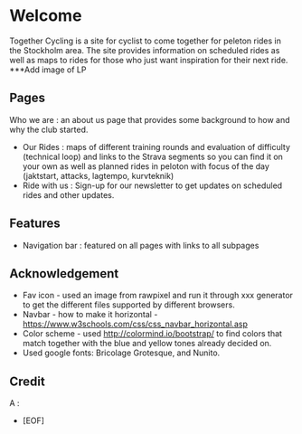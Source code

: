 # Welcome

Together Cycling is a site for cyclist to come together for peleton rides in the Stockholm area. The site provides information on scheduled rides as well as maps to rides for those who just want inspiration for their next ride.
***Add image of LP

## Pages

Who we are : an about us page that provides some background to how and why the club started.

-	Our Rides : maps of different training rounds and evaluation of difficulty (technical loop) and links to the Strava segments so you can find it on your own as well as planned rides in peloton with focus of the day (jaktstart, attacks, lagtempo, kurvteknik)
-	Ride with us : Sign-up for our newsletter to get updates on scheduled rides and other updates.

## Features

-	Navigation bar : featured on all pages with links to all subpages

## Acknowledgement

- Fav icon - used an image from rawpixel and run it through xxx generator to get the different files supported by different browsers.
- Navbar - how to make it horizontal - <https://www.w3schools.com/css/css_navbar_horizontal.asp>
- Color scheme - used <http://colormind.io/bootstrap/> to find colors that match together with the blue and yellow tones already decided on.
- Used google fonts: Bricolage Grotesque, and Nunito.

## Credit

A :

- [EOF]
